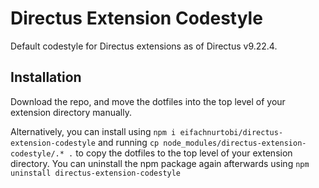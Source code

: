 # Directus Extension Codestyle

Default codestyle for Directus extensions as of Directus v9.22.4.

## Installation

Download the repo, and move the dotfiles into the top level of your extension directory manually.

Alternatively, you can install using
`npm i eifachnurtobi/directus-extension-codestyle`
and running
`cp node_modules/directus-extension-codestyle/.* .`
to copy the dotfiles to the top level of your extension directory.
You can uninstall the npm package again afterwards using
`npm uninstall directus-extension-codestyle`
